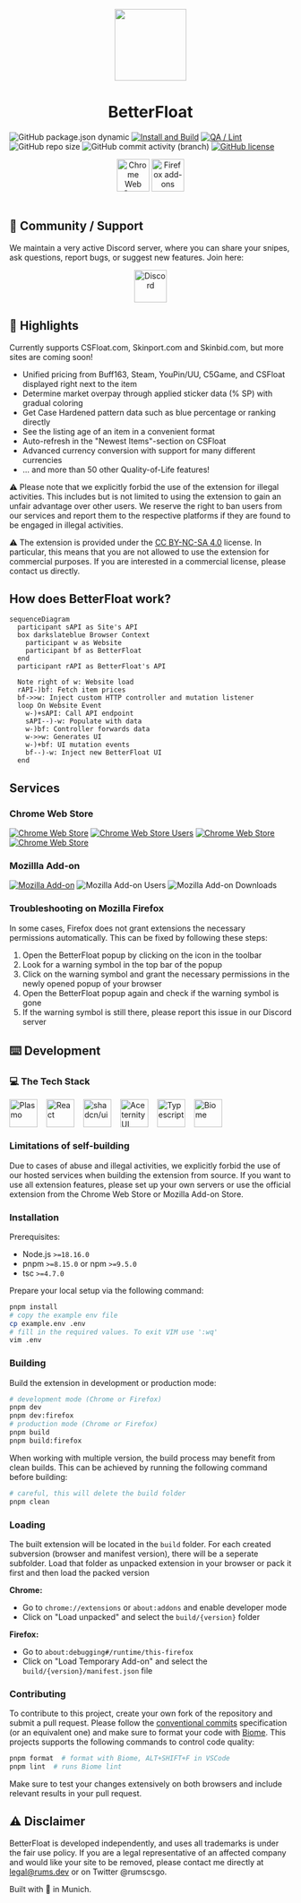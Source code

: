 <p align="center">
  <a href="https://betterfloat.com/">
    <img width="128" src="https://raw.githubusercontent.com/GODrums/BetterFloat/main/assets/icon.png"/>
  </a>
  <h1 align="center">BetterFloat</h1>
</p>

![GitHub package.json dynamic](https://img.shields.io/github/package-json/version/GODrums/BetterFloat)
[![Install and Build](https://github.com/GODrums/BetterFloat/actions/workflows/github-code-scanning/codeql/badge.svg)](https://github.com/GODrums/BetterFloat/actions/workflows/github-code-scanning/codeql.yml)
[![QA / Lint](https://github.com/GODrums/BetterFloat/actions/workflows/lint.yml/badge.svg)](https://github.com/GODrums/BetterFloat/actions/workflows/lint.yml)
![GitHub repo size](https://img.shields.io/github/repo-size/GODrums/betterfloat)
![GitHub commit activity (branch)](https://img.shields.io/github/commit-activity/w/GODrums/BetterFloat)
[![GitHub license](https://img.shields.io/badge/license-CC_BY_NC_SA_4.0-orange)](https://github.com/GODrums/BetterFloat/blob/main/LICENSE.md)

<p align="center">
  <a href="https://chromewebstore.google.com/detail/betterfloat/bphfhlfhnohppnleaehnlfigkkccpglk">
    <picture>
      <source srcset="https://i.imgur.com/XBIE9pk.png" media="(prefers-color-scheme: dark)">
      <img height="58" src="https://i.imgur.com/oGxig2F.png" alt="Chrome Web Store"></picture></a>
  <a href="https://addons.mozilla.org/en-US/firefox/addon/betterfloat/">
    <picture>
      <source srcset="https://i.imgur.com/ZluoP7T.png" media="(prefers-color-scheme: dark)">
      <img height="58" src="https://i.imgur.com/4PobQqE.png" alt="Firefox add-ons"></picture></a>
  </br></br>
</p>

## 🤝 Community / Support

<p>
We maintain a very active Discord server, where you can share your snipes, ask questions, report bugs, or suggest new features. Join here:
</p>

<p align="center">
  <a href="https://discord.gg/VQWXp33nSW">
    <picture>
      <source srcset="https://i.postimg.cc/Fzj7T05w/discord.png" media="(prefers-color-scheme: dark)">
      <img height="58" src="https://i.postimg.cc/Fzj7T05w/discord.png" alt="Discord"></picture></a>
</p>

## 📄 Highlights

Currently supports CSFloat.com, Skinport.com and Skinbid.com, but more sites are coming soon!

-   Unified pricing from Buff163, Steam, YouPin/UU, C5Game, and CSFloat displayed right next to the item
-   Determine market overpay through applied sticker data (% SP) with gradual coloring
-   Get Case Hardened pattern data such as blue percentage or ranking directly
-   See the listing age of an item in a convenient format
-   Auto-refresh in the "Newest Items"-section on CSFloat
-   Advanced currency conversion with support for many different currencies
-   ... and more than 50 other Quality-of-Life features!

⚠️ Please note that we explicitly forbid the use of the extension for illegal activities. This includes but is not limited to using the extension to gain an unfair advantage over other users. We reserve the right to ban users from our services and report them to the respective platforms if they are found to be engaged in illegal activities.

⚠️ The extension is provided under the [CC BY-NC-SA 4.0](https://creativecommons.org/licenses/by-nc-sa/4.0/) license. In particular, this means that you are not allowed to use the extension for commercial purposes. If you are interested in a commercial license, please contact us directly.

## How does BetterFloat work?

```mermaid
sequenceDiagram
  participant sAPI as Site's API
  box darkslateblue Browser Context
    participant w as Website
    participant bf as BetterFloat
  end
  participant rAPI as BetterFloat's API

  Note right of w: Website load
  rAPI-)bf: Fetch item prices
  bf->>w: Inject custom HTTP controller and mutation listener
  loop On Website Event
    w-)+sAPI: Call API endpoint
    sAPI--)-w: Populate with data
    w-)bf: Controller forwards data
    w->>w: Generates UI
    w-)+bf: UI mutation events
    bf--)-w: Inject new BetterFloat UI
  end
```

## Services

### Chrome Web Store

[![Chrome Web Store](https://img.shields.io/chrome-web-store/v/bphfhlfhnohppnleaehnlfigkkccpglk.svg?label=Chrome%20Web%20Store&logo=googlechrome)](https://chrome.google.com/webstore/detail/bphfhlfhnohppnleaehnlfigkkccpglk)
[![Chrome Web Store Users](https://img.shields.io/chrome-web-store/users/bphfhlfhnohppnleaehnlfigkkccpglk.svg)](https://chrome.google.com/webstore/detail/bphfhlfhnohppnleaehnlfigkkccpglk)
[![Chrome Web Store](https://img.shields.io/chrome-web-store/stars/bphfhlfhnohppnleaehnlfigkkccpglk.svg)](https://chrome.google.com/webstore/detail/bphfhlfhnohppnleaehnlfigkkccpglk)
[![Chrome Web Store](https://img.shields.io/chrome-web-store/rating-count/bphfhlfhnohppnleaehnlfigkkccpglk.svg)](https://chrome.google.com/webstore/detail/bphfhlfhnohppnleaehnlfigkkccpglk)

### Mozillla Add-on

[![Mozilla Add-on](https://img.shields.io/amo/v/betterfloat.svg?label=Mozilla%20Add-on&logo=firefox)](https://addons.mozilla.org/en-US/firefox/addon/betterfloat/)
![Mozilla Add-on Users](https://img.shields.io/amo/users/betterfloat)
![Mozilla Add-on Downloads](https://img.shields.io/amo/dw/betterfloat)

### Troubleshooting on Mozilla Firefox

In some cases, Firefox does not grant extensions the necessary permissions automatically. This can be fixed by following these steps:

1. Open the BetterFloat popup by clicking on the icon in the toolbar
2. Look for a warning symbol in the top bar of the popup
3. Click on the warning symbol and grant the necessary permissions in the newly opened popup of your browser
4. Open the BetterFloat popup again and check if the warning symbol is gone
5. If the warning symbol is still there, please report this issue in our Discord server

## ⌨️ Development

### 💻 The Tech Stack

<div style="display: flex; flex-direction: row; align-items: center; flex-wrap: wrap; gap: 1rem;">
<img align="center" src="./assets/plasmo.png" title="Plasmo" height="50">
<img align="center" src="https://api.iconify.design/logos:react.svg?color=%23888888" title="React" height="50">
<img align="center" src="https://avatars.githubusercontent.com/u/139895814?s=48&v=4" title="shadcn/ui" height="50">
<img align="center" src="https://ui.aceternity.com/logo.png" title="Aceternity UI" height="50">
<img align="center" src="https://icongr.am/devicon/typescript-original.svg?size=128&color=currentColor" title="Typescript" height="50">
<img align="center" src="https://avatars.githubusercontent.com/u/140182603?s=48&v=4" title="Biome" height="50">
</div>

### Limitations of self-building

Due to cases of abuse and illegal activities, we explicitly forbid the use of our hosted services when building the extension from source. If you want to use all extension features, please set up your own servers or use the official extension from the Chrome Web Store or Mozilla Add-on Store.

### Installation

Prerequisites:

-   Node.js `>=18.16.0`
-   pnpm `>=8.15.0` or npm `>=9.5.0`
-   tsc `>=4.7.0`

Prepare your local setup via the following command:

```bash
pnpm install
# copy the example env file
cp example.env .env
# fill in the required values. To exit VIM use ':wq'
vim .env
```

### Building

Build the extension in development or production mode:

```bash
# development mode (Chrome or Firefox)
pnpm dev
pnpm dev:firefox
# production mode (Chrome or Firefox)
pnpm build
pnpm build:firefox
```

When working with multiple version, the build process may benefit from clean builds. This can be achieved by running the following command before building:

```bash
# careful, this will delete the build folder
pnpm clean
```

### Loading

The built extension will be located in the `build` folder. For each created subversion (browser and manifest version), there will be a seperate subfolder. Load that folder as unpacked extension in your browser or pack it first and then load the packed version

**Chrome:**

-   Go to `chrome://extensions` or `about:addons` and enable developer mode
-   Click on "Load unpacked" and select the `build/{version}` folder

**Firefox:**

-   Go to `about:debugging#/runtime/this-firefox`
-   Click on "Load Temporary Add-on" and select the `build/{version}/manifest.json` file

### Contributing

To contribute to this project, create your own fork of the repository and submit a pull request.
Please follow the [conventional commits](https://www.conventionalcommits.org/en/v1.0.0/) specification (or an equivalent one) and make sure to format your code with [Biome](https://biomejs.dev/). This projects supports the following commands to control code quality:

```bash
pnpm format  # format with Biome, ALT+SHIFT+F in VSCode
pnpm lint  # runs Biome lint
```

Make sure to test your changes extensively on both browsers and include relevant results in your pull request.

## ⚠️ Disclaimer

BetterFloat is developed independently, and uses all trademarks is under the fair use policy. If you are a legal representative of an affected company and would like your site to be removed, please contact me directly at legal@rums.dev or on Twitter @rumscsgo.

Built with 🖤 in Munich.
